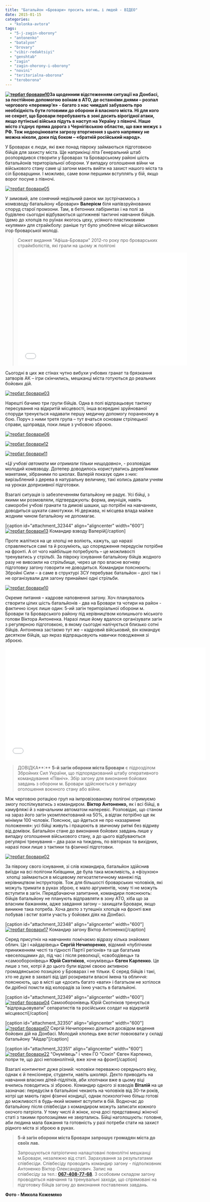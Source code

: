 ```yaml
---
title: "Батальйон «Бровари» просить вогню… і людей - ВІДЕО"
date: 2015-01-15
categories: 
  - "kolonka-avtora"
tags: 
  - "5-j-zagin-oborony"
  - "antonenko"
  - "batalyon"
  - "brovary"
  - "vibir-redaktsiyi"
  - "genshtab"
  - "zagin"
  - "zagin-ohorony-i-oborony"
  - "novini"
  - "teritorialna-oborona"
  - "teroborona"
---
```


**[![тербат бровари10](https://mpz.brovary.org/wp-content/uploads/2015/01/terbat-brovari10.jpg)](https://mpz.brovary.org/wp-content/uploads/2015/01/terbat-brovari10.jpg)За щоденним відстеженням ситуації на Донбасі, за постійною допомогою воїнам в АТО, де останніми днями – розпал чергового «перемир’я» - багато з нас чимдалі забувають про необхідність бути готовими до оборони й власного міста. Ні для кого не секрет, що Бровари перебувають в зоні досить вірогідної атаки, якщо путінські війська підуть в наступ на Україну з півночі. Наше місто з’єднує пряма дорога з Чернігівською областю, що вже межує з РФ. Тож недооцінювати загрозу вторгнення з цього напрямку не можна ніколи, доки під боком – «братній російський народ».**

У Броварах є люди, які вже понад півроку займаються підготовкою бійців для захисту міста. Ще наприкінці літа Генеральний штаб розпорядився створити у Броварах та Броварському районі шість батальйонів територіальної оборони. У випадку оголошення війни чи військового стану саме ці загони мають вийти на захист нашого міста та сіл Броварщини. І можливо, саме вони першими вступлять у бій, якщо ворог посуне з півночі.

[![тербат бровари05](https://mpz.brovary.org/wp-content/uploads/2015/01/terbat-brovari05.jpg)](https://mpz.brovary.org/wp-content/uploads/2015/01/terbat-brovari05.jpg)

У зимовий, але сонячний недільний ранок ми зустрічаємось з комвзводу батальйону «Бровари» **Валерієм** біля напівзруйнованих споруд старої промзони. Там, в бетонних лабіринтах і на полі за будівлею сьогодні відбуваються щотижневі тактичні навчання бійців. Ідемо до хлопців по руїнах якогось цеху, усіяного пластиковими «кулями» для страйкболу: раніше тут було улюблене місце військових ігор броварської молоді.

> Сюжет видання "Афіша-Бровари" 2012-го року про броварських страйкболістів, які грали на цьому ж полігоні
> 
> <iframe src="//www.youtube.com/embed/r1d3AD8TPI4" width="540" height="360" frameborder="0" allowfullscreen="allowfullscreen"></iframe>

Сьогодні в цих же стінах чутно вибухи учбових гранат та брязкання затворів АК – ігри скінчились, мешканці міста готуються до реальних бойових дій.

[![тербат бровари03](https://mpz.brovary.org/wp-content/uploads/2015/01/terbat-brovari03.jpg)](https://mpz.brovary.org/wp-content/uploads/2015/01/terbat-brovari03.jpg)

Нарешті бачимо три групи бійців. Одна в полі відпрацьовує тактику пересування на відкритій місцевості, інша всередині зруйнованої споруди тренується надавати першу медичну допомогу пораненому в бою. Поруч з ними третя група – тут вчаться основам стрілецької справи, щоправда, поки лише з учбовою зброєю.

[![тербат бровари06](https://mpz.brovary.org/wp-content/uploads/2015/01/terbat-brovari06.jpg)](https://mpz.brovary.org/wp-content/uploads/2015/01/terbat-brovari06.jpg)

[![тербат бровари12](https://mpz.brovary.org/wp-content/uploads/2015/01/terbat-brovari12.jpg)](https://mpz.brovary.org/wp-content/uploads/2015/01/terbat-brovari12.jpg)

[![тербат бровари11](https://mpz.brovary.org/wp-content/uploads/2015/01/terbat-brovari11.jpg)](https://mpz.brovary.org/wp-content/uploads/2015/01/terbat-brovari11.jpg)

«_Ці учбові автомати ми отримали тільки нещодавно_», - розповідає молодий комвзводу. Дотепер доводилось користуватись дерев’яними макетами, зібраними по школах. Валерій показує один з них: вирізьблений з дерева в натуральну величину, такі колись давали учням на уроках допризивної підготовки.

Взагалі ситуація із забезпеченням батальйону не радує. Усі бійці, з якими ми розмовляли, підтверджують: форма, амуніція, навіть саморобні учбові гранати та димові шашки, що потрібні на навчаннях, доводиться шукати самотужки. Ні держава, ні місцева влада майже жодним чином батальйону не допомагає.

\[caption id="attachment\_32344" align="aligncenter" width="600"\][![тербат бровари13](https://mpz.brovary.org/wp-content/uploads/2015/01/terbat-brovari13.jpg)](https://mpz.brovary.org/wp-content/uploads/2015/01/terbat-brovari13.jpg) Командир взводу Валерій\[/caption\]

Проте жалітися на це хлопці не воліють, кажуть, що наразі справляються самі та й розуміють, що спорядження передусім потрібне на фронті. А от чого найбільше потребують – це можливості тренуватись у стрільбі. За півроку існування батальйону бійців жодного разу не вивозили на стрільбище, через це про власне вогневу підготовку загону говорити не доводиться. Командири пояснюють: Збройні Сили – а саме в структурі ЗСУ перебуває батальйон – досі так і не організували для загону принаймні одні стрільби.

[![тербат бровари10](https://mpz.brovary.org/wp-content/uploads/2015/01/terbat-brovari101.jpg)](https://mpz.brovary.org/wp-content/uploads/2015/01/terbat-brovari101.jpg)

Окреме питання – кадрове наповнення загону. Хоч планувалось створити цілих шість батальйонів - два на Бровари та чотири на район - фактично існує лише один: 5-ий загін територіальної оборони м. Бровари та Броварського району під керівництвом колишнього міського голови Віктора Антоненка. Наразі лише йому вдалося організувати загін з регулярною підготовкою, в якому сьогодні налічується близько сотні бійців. Антоненка застаємо тут же – кадровий військовий, він командує десятком бійців, що якраз відпрацьовують навички поводження зі зброєю.

<iframe src="//www.youtube.com/embed/q2HBhClRXio" width="640" height="360" frameborder="0" allowfullscreen="allowfullscreen"></iframe>

> ДОВІДКА**:** **5-й загін оборони міста Бровари** є підрозділом Збройних Сил України, що підпорядкований штабу оперативного командування «Північ». Збір загону для виконання бойових завдань з оборони м. Бровари здійснюється у випадку оголошення воєнного стану або війни.

Між черговою ротацією груп на імпровізованому полігоні отримуємо змогу поспілкуватись з командиром. **Віктор Антоненко,** як і всі бійці, в камуфляжі й з навчальним автоматом наперевіс. Розповідає, що станом на зараз його загін укомплектований на 50%, а відтак потрібно ще як мінімум 100 чоловік. Пояснює, що йдеться не про «казармене положення»: усі бійці живуть і працюють в звичному ритмі без відриву від домівок. Батальйон стане до виконання бойових завдань лише у випадку оголошення військового стану, а до цього відбуваються регулярні тренування – два рази на тиждень, по вівторках та вихідних, наразі поки лише з тактики та фізичної підготовки.

[![тербат бровари02](https://mpz.brovary.org/wp-content/uploads/2015/01/terbat-brovari02.jpg)](https://mpz.brovary.org/wp-content/uploads/2015/01/terbat-brovari02.jpg)

За півроку свого існування, зі слів командира, батальйон здійснив виїзди на всі полігони Київщини, де була така можливість, а «фізухою»  хлопці займаються в місцевому легкоатлетичному манежі під керівництвом інструкторів. Тож для більшості броварських чоловіків, які можуть тримати в руках зброю, є мало аргументів, чому ті не можуть вступити в загін. Передбачаючи запитання, командири пояснюють: бійців батальйону не планують відправляти в зону АТО, хіба що за власним бажанням, адже завдання загону – захищати Бровари, якщо виникне така потреба. Хоча дехто з тутешніх хлопців на фронті вже побував і встиг взяти участь у бойових діях на Донбасі.

\[caption id="attachment\_32348" align="aligncenter" width="600"\][![тербат бровари17](https://mpz.brovary.org/wp-content/uploads/2015/01/terbat-brovari17.jpg)](https://mpz.brovary.org/wp-content/uploads/2015/01/terbat-brovari17.jpg) Командир загону Віктор Антоненко\[/caption\]

Серед присутніх на навчаннях помічаємо відразу кілька знайомих облич. Це і «айдарівець» **Сергій Нечипоренко**, відомий «публічним приниженням честі та гідності Партії регіонів» та ще багатьма «веселощами» до, під час і після революції, «свободівець» та «самооборонівець» **Юрій Скотніков**, «онумівець» **Євген Карпенко**. Це лише з тих, котрі й до цього були відомі своєю активною громадянською позицією у Броварах і не тільки. Є серед бійців і такі, хто не дуже в захваті від ідеї розкривати власні імена та обличчя: пояснюють, що в місті ще «досить багато «вати» і багатьом не хотілося би дрібної помсти від колорадів за їхню участь в батальйоні.

\[caption id="attachment\_32349" align="aligncenter" width="600"\][![тербат бровари04](https://mpz.brovary.org/wp-content/uploads/2015/01/terbat-brovari041.jpg)](https://mpz.brovary.org/wp-content/uploads/2015/01/terbat-brovari041.jpg) Самооборонівець Юрій Скотніков тренується "відпрацьовувати" сепаратистів та російських солдат на відкритій місцевості\[/caption\]

\[caption id="attachment\_32350" align="aligncenter" width="600"\][![тербат бровари07](https://mpz.brovary.org/wp-content/uploads/2015/01/terbat-brovari07.jpg)](https://mpz.brovary.org/wp-content/uploads/2015/01/terbat-brovari07.jpg) Сергій Нечипоренко ділиться досвідом ведення бойових дій на Донбасі. Молодий хлопець вже встиг повоювати у складі батальйону "Айдар"\[/caption\]

\[caption id="attachment\_32351" align="aligncenter" width="600"\][![тербат бровари22](https://mpz.brovary.org/wp-content/uploads/2015/01/terbat-brovari22.jpg)](https://mpz.brovary.org/wp-content/uploads/2015/01/terbat-brovari22.jpg) "Онумівець" і член ГО "Сокіл" Євген Карпенко, попри те, що досі неповнолітній, вже хоче на фронт\[/caption\]

Взагалі контингент дуже різний: чоловіки переважно середнього віку, однак є й пенсіонери, студенти, навіть школярі. Дехто приводить на навчання власних дітей-підлітків, аби хлопчаки вже в цьому віці вчились поводитись зі зброєю. Командир одного зі взводів **Віталій** на це зазначає: передусім в батальйоні чекають на чоловіків від 30-ти років, котрі ще мають гарні фізичні кондиції, однак психологічно більш готові до можливості в будь-який момент вступити в бій. Водночас до батальйону після співбесіди з командиром можуть записати кожного охочого патріота. У тому числі й жінок, хоча досі представниці жіночої статі з такими пропозиціями не звертались. Бійці наголошують: головне, аби людина мала бажання та готовність у разі потреби стати на захист рідного міста зі зброєю в руках.

> **5-й загін оборони міста Бровари запрошує громадян міста до своїх лав.**
> 
> Запрошуються патріотично налаштовані повнолітні мешканці м.Бровари, незалежно від статі. Зарахування за результатами співбесіди. Співбесіду проводить командир загону - підполковник Антоненко Віктор Олександрович. Запис на співбесіду за тел.: **[067-408-77-68](tel:067-408-77-68)**. З особовим складом загону проводяться навчання та тренувальні заходи, що спрямовані на підготовку бійців загону до виконання поставлених завдань.

**Фото - Микола Кожемяко**
